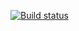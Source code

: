 [![Build status](https://ci.appveyor.com/api/projects/status/uewy7xhydb6jy35y?svg=true)](https://ci.appveyor.com/project/Marfinika/selenidehw2-1)
